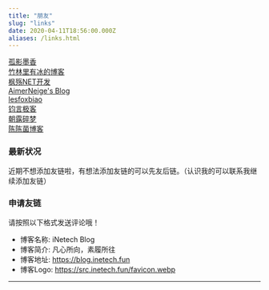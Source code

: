 ```yaml
---
title: "朋友"
slug: "links"
date: 2020-04-11T18:56:00.000Z
aliases: /links.html
---
```


[孤影墨香](https://www.gymxbl.com/)  
[竹林里有冰的博客](https://zhul.in)  
[枫殇NET开发](https://www.mapleflying.top)  
[AimerNeige's Blog](https://aimerneige.com/)  
[lesfoxbiao](https://foxlesbiao.github.io)  
[钧言极客](https://www.jinjun.top)  
[朝露碎梦](https://aibofan.com/)  
[陈陈菌博客](https://blog.glumi.cn)  


### 最新状况
  近期不想添加友链啦，有想法添加友链的可以先友后链。（认识我的可以联系我继续添加友链）

### 申请友链
  请按照以下格式发送评论哦！
  - 博客名称: iNetech Blog
  - 博客简介: 凡心所向，素履所往
  - 博客地址: https://blog.inetech.fun
  - 博客Logo: https://src.inetech.fun/favicon.webp

----------
